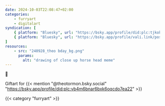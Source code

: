 ```yaml
---
date: 2024-10-03T22:08:47+02:00
categories:
    - furryart
    - digitalart
syndication: [
    { platform: "Bluesky", url: "https://bsky.app/profile/did:plc:tjkokzqdnfzzlaxdjjzzzi5b/post/3l5n3lqbioe2f", hidden: true },
    { platform: "Bluesky", url: "https://bsky.app/profile/vali.link/post/3l5n3lqbioe2f" }
]
resources:
    - src: "240928_theo bday_bg.png"
      params:
        alt: "drawing of close up horse head meme"
---
```

🐴

Giftart for {{< mention "@theotormon.bsky.social" "https://bsky.app/profile/did:plc:vb4m6bnar6bxk6oqcdo7ea22" >}}

{{< category "furryart" >}}
